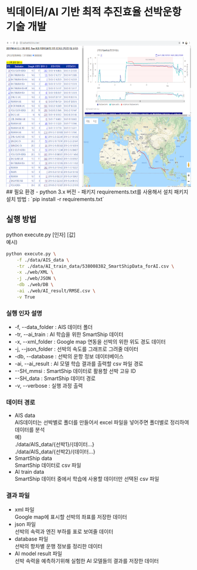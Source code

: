 # 빅데이터/AI 기반 최적 추진효율 선박운항 기술 개발  
<img src="demo.png" height="400" />  
## 필요 환경
- python 3.x 버전
- 패키지
  requirements.txt를 사용해서 설치  
  패키지 설치 방법 : `pip install -r requirements.txt` 
  
## 실행 방법
python execute.py [인자] [값]  
예시)  
```bash
python execute.py \
    -f ./data/AIS_data \
    -tr ./data/AI_train_data/538008382_SmartShipData_forAI.csv \
    -x ./web/XML \
    -j ./web/JSON \
    -db ./web/DB \
    -ai ./web/AI_result/RMSE.csv \
    -v True
```
### 실행 인자 설명
- -f, --data_folder : AIS 데이터 폴더
- -tr, --ai_train : AI 학습을 위한 SmartShip 데이터
- -x, --xml_folder : Google map 연동을 선박의 위한 위도 경도 데이터
- -j, --json_folder : 선박의 속도를 그래프로 그려줄 데이터
- -db, --database : 선박의 운항 정보 데이터베이스
- -ai, --ai_result : AI 모델 학습 결과를 출력할 csv 파일 경로
- --SH_mmsi : SmartShip 데이터로 활용할 선박 고유 ID
- --SH_data : SmartShip 데이터 경로
- -v, --verbose : 실행 과정 출력
  
### 데이터 경로
- AIS data  
AIS데이터는 선박별로 폴더를 만들어서 excel 파일을 넣어주면 폴더별로 정리하여 데이터를 분석  
예)  
./data/AIS_data/{선박1}/{데이터...}  
./data/AIS_data/{선박2}/{데이터...}  
- SmartShip data  
SmartShip 데이터로 csv 파일  
- AI train data  
SmartShip 데이터 중에서 학습에 사용할 데이터만 선택된 csv 파일  
  
### 결과 파일
- xml 파일  
Google map에 표시할 선박의 좌표를 저장한 데이터  
- json 파일  
선박의 속력과 엔진 부하를 표로 보여줄 데이터  
- database 파일  
선박의 항차별 운행 정보를 정리한 데이터  
- AI model result 파일  
선박 속력을 예측하기위해 실험한 AI 모델들의 결과를 저장한 데이터  
